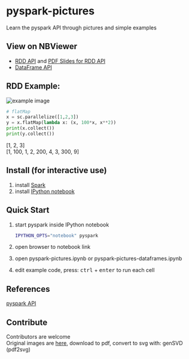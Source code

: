 # pyspark-pictures
Learn the pyspark API through pictures and simple examples

## View on NBViewer
* [RDD API](pyspark-pictures.ipynb) and [PDF Slides for RDD API](visualapi.pdf)
* [DataFrame API](pyspark-pictures-dataframes.ipynb)

## RDD Example:
![example image](./images/readme-example.png)

```python
# flatMap
x = sc.parallelize([1,2,3])
y = x.flatMap(lambda x: (x, 100*x, x**2))
print(x.collect())
print(y.collect())
```
[1, 2, 3]  
[1, 100, 1, 2, 200, 4, 3, 300, 9]  

## Install (for interactive use)
1. install [Spark](https://spark.apache.org/)
2. install [IPython notebook](http://ipython.org/notebook.html)

## Quick Start
1. start pyspark inside IPython notebook
 	
	```bash
	IPYTHON_OPTS="notebook" pyspark
	```

2. open browser to notebook link 
3. open pyspark-pictures.ipynb or pyspark-pictures-dataframes.ipynb
4. edit example code, press: <kbd>ctrl</kbd> + <kbd>enter</kbd> to run each cell 

## References
[pyspark API](http://spark.apache.org/docs/latest/api/python/index.html)

## Contribute
Contributors are welcome  
Original images are [here](https://docs.google.com/presentation/d/1VFX9WMHcYiDidWdY_uYbBIFqYjG6joxN817Y6l-jD5w/edit?usp=sharing), download to pdf, convert to svg with: genSVD (pdf2svg)

